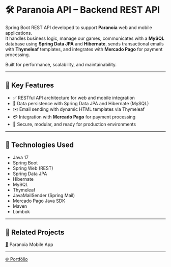 # 🛠️ Paranoia API – Backend REST API

Spring Boot REST API developed to support **Paranoia** web and mobile applications.  
It handles business logic, manage our games, communicates with a **MySQL** database using **Spring Data JPA** and **Hibernate**, sends transactional emails with **Thymeleaf** templates, and integrates with **Mercado Pago** for payment processing.

Built for performance, scalability, and maintainability.

---

## 🔗 Key Features

- ✅ RESTful API architecture for web and mobile integration
- 💾 Data persistence with Spring Data JPA and Hibernate (MySQL)
- ✉️ Email sending with dynamic HTML templates via Thymeleaf
- 💳 Integration with **Mercado Pago** for payment processing
- 🔐 Secure, modular, and ready for production environments

---

## 🚀 Technologies Used

- Java 17
- Spring Boot
- Spring Web (REST)
- Spring Data JPA
- Hibernate
- MySQL
- Thymeleaf
- JavaMailSender (Spring Mail)
- Mercado Pago Java SDK
- Maven
- Lombok

---

## 🧩 Related Projects

[🔗](https://github.com/MunizErthal/paranoia-mobile)  Paranoia Mobile App

---

<a href="https://fernandome.com" target="_blank">🌐 Portfólio</a>
